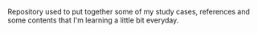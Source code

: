 Repository used to put together some of my study cases, references and some contents that I'm learning a little bit everyday.
